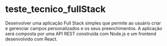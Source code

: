 # teste_tecnico_fullStack
Desenvolver uma aplicação Full Stack simples que permite ao usuário criar e gerenciar  campos personalizados e os seus preenchimentos. A aplicação será composta por uma API  REST construída com Node.js e um frontend desenvolvido com React. 
